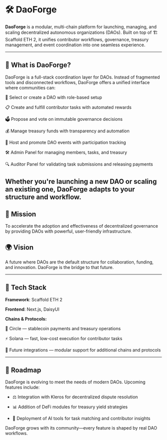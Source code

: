 # 🛠️ DaoForge

**DaoForge** is a modular, multi-chain platform for launching, managing, and scaling decentralized autonomous organizations (DAOs). Built on top of 🏗️ Scaffold ETH 2, it unifies contributor workflows, governance, treasury management, and event coordination into one seamless experience.

---

## 🚀 What is DaoForge?

DaoForge is a full-stack coordination layer for DAOs. Instead of fragmented tools and disconnected workflows, DaoForge offers a unified interface where communities can:

🏁 Select or create a DAO with role-based setup

📋 Create and fulfill contributor tasks with automated rewards

🗳️ Propose and vote on immutable governance decisions

💰 Manage treasury funds with transparency and automation

📅 Host and promote DAO events with participation tracking

🛠️ Admin Panel for managing members, tasks, and treasury

🔍 Auditor Panel for validating task submissions and releasing payments

Whether you're launching a new DAO or scaling an existing one, DaoForge adapts to your structure and workflow.
---

## 🎯 Mission

To accelerate the adoption and effectiveness of decentralized governance by providing DAOs with powerful, user-friendly infrastructure.

## 🌍 Vision

A future where DAOs are the default structure for collaboration, funding, and innovation. DaoForge is the bridge to that future.

---

## 🧪 Tech Stack

**Framework**: Scaffold ETH 2

**Frontend**: Next.js, DaisyUI

**Chains & Protocols:**

🔄 Circle — stablecoin payments and treasury operations

⚡ Solana — fast, low-cost execution for contributor tasks

🧩 Future integrations — modular support for additional chains and protocols

---

## 🔮 Roadmap

DaoForge is evolving to meet the needs of modern DAOs. Upcoming features include:

- ⚖️ Integration with Kleros for decentralized dispute resolution

- 📊 Addition of DeFi modules for treasury yield strategies

- 🧠 Deployment of AI tools for task matching and contributor insights

DaoForge grows with its community—every feature is shaped by real DAO workflows.
